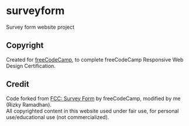 # surveyform
Survey form website project
<h2>Copyright</h2>
Created for <a href="https://www.freecodecamp.org/">freeCodeCamp</a>, to complete freeCodeCamp Responsive Web Design Certification.
<h2>Credit</h2>
Code forked from <a href="https://codepen.io/freeCodeCamp/full/VPaoNP">FCC: Survey Form</a> by freeCodeCamp, modified by me (Rizky Ramadhan).<br>
All copyrighted content in this website used under fair use, for personal use/educational use (not commercialized).
